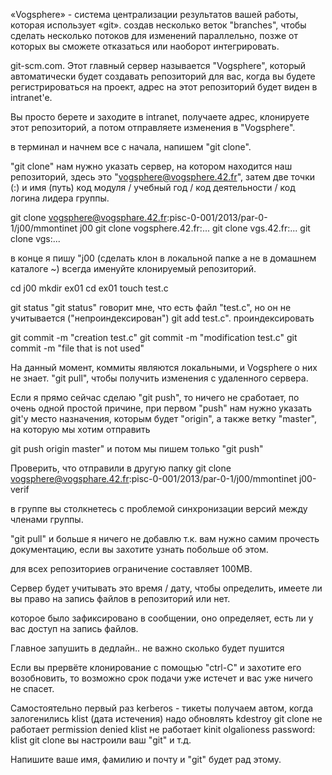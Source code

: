 «Vogsphere» - система централизации результатов вашей работы, которая использует «git».
 создав несколько веток "branches", чтобы сделать несколько потоков для изменений параллельно, позже от которых вы сможете отказаться или наоборот интегрировать.

git-scm.com.
Этот главный сервер называется "Vogsphere", который автоматически будет создавать репозиторий для вас, когда вы будете регистрироваться на проект, адрес на этот репозиторий будет виден в intranet'e.

Вы просто берете и заходите в intranet, получаете адрес, клонируете этот репозиторий, а потом отправляете изменения в "Vogsphere".

в терминал и начнем все с начала, напишем "git clone".

"git clone" нам нужно указать сервер, на котором находится наш репозиторий, здесь это "vogsphere@vogsphere.42.fr", затем две точки (:) и имя (путь)  код модуля / учебный год / код деятельности / код логина лидера группы.

git clone vogsphere@vogsphare.42.fr:pisc-0-001/2013/par-0-1/j00/mmontinet j00
git clone vogsphere.42.fr:...
git clone vgs.42.fr:...
git clone vgs:...

 в конце я пишу "j00   (сделать клон в локальной папке а не в домашнем каталоге  ~)
 всегда именуйте клонируемый репозиторий.

cd j00 
mkdir ex01
cd ex01
touch test.c

git status
"git status" говорит мне, что есть файл "test.c", но он не учитывается ("непроиндексирован") 
git add test.c". проиндексировать


git commit -m "creation test.c" 
git commit -m "modification test.c" 
git commit -m "file that is not used" 

На данный момент, коммиты являются локальными, и Vogsphere о них не знает.
"git pull", чтобы получить изменения с удаленного сервера.

Если я прямо сейчас сделаю "git push", то ничего не сработает, по очень одной простой причине, при первом "push" нам нужно указать git'у место назначения, которым будет "origin", а также ветку "master", на которую мы хотим отправить

git push origin master" и потом мы пишем только "git push"


Проверить, что отправили в другую папку
git clone vogsphere@vogsphare.42.fr:pisc-0-001/2013/par-0-1/j00/mmontinet j00-verif

 в группе вы столкнетесь с проблемой синхронизации версий между членами группы.

 "git pull" и больше я ничего не добавлю т.к. вам нужно самим прочесть документацию, если вы захотите узнать побольше об этом.

для всех репозиториев ограничение составляет 100MB.

Сервер будет учитывать это время / дату, чтобы определить, имеете ли вы право на запись файлов в репозиторий или нет.

 которое было зафиксировано в сообщении, оно определяет, есть ли у вас доступ на запись файлов.

Главное запушить в дедлайн.. не важно сколько будет пушится

Если вы прервёте клонирование с помощью "ctrl-C" и захотите его возобновить, то возможно срок подачи уже истечет и вас уже ничего не спасет.

Самостоятельно первый раз
kerberos - тикеты получаем автом, когда залогенились
klist    (дата истечения) надо обновлять
kdestroy
git clone   не работает permission denied
klist не работает
kinit olgalioness
password:
klist
git clone
вы настроили ваш "git" и т.д.

Напишите ваше имя, фамилию и почту и "git" будет рад этому.

